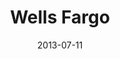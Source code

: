---
date: 2013-07-11
title: Wells Fargo
categories: gold
logo: Wells-Fargo_logo.png
www: https://www.wellsfargo.com/
---